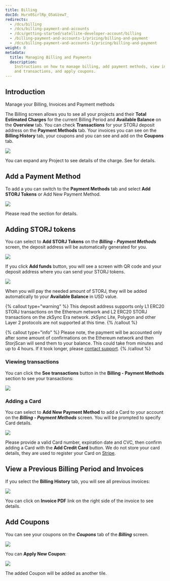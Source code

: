 ```yaml
---
title: Billing
docId: Hurx0SirlRp_O5aUzew7_
redirects:
  - /dcs/billing
  - /dcs/billing-payment-and-accounts
  - /dcs/getting-started/satellite-developer-account/billing
  - /billing-payment-and-accounts-1/pricing/billing-and-payment
  - /dcs/billing-payment-and-accounts-1/pricing/billing-and-payment
weight: 0
metadata:
  title: Managing Billing and Payments
  description:
    Instructions on how to manage billing, add payment methods, view invoices
    and transactions, and apply coupons.
---
```


## Introduction

Manage your Billing, Invoices and Payment methods

The Billing screen allows you to see all your projects and their **Total Estimated Charges** for the current Billing Period and **Available Balance** on the **Overview** tab. You can check **Transactions** for your STORJ deposit address on the **Payment Methods** tab. Your invoices you can see on the **Billing History** tab, your coupons and [](docId:i6OGJ9eZJC7Vw04nKSqcD) you can see and add on the **Coupons** tab.

![](https://link.storjshare.io/raw/jua7rls6hkx5556qfcmhrqed2tfa/docs/images/3YnX9irXmd-LfzDcs71nn_image.png)

You can expand any Project to see details of the charge. See [](docId:59T_2l7c1rvZVhI8p91VX) for details.

## Add a Payment Method

To add a [](docId:7U4_uu6Pzg6u2N6FpV9VE) you can switch to the **Payment Methods** tab and select **Add STORJ Tokens** or Add New Payment Method.

![](https://link.storjshare.io/raw/jua7rls6hkx5556qfcmhrqed2tfa/docs/images/B72QGAlJzf15QL7tVadUp_image.png)

Please read the [](docId:59T_2l7c1rvZVhI8p91VX) section for details.

## Adding STORJ tokens

You can select to **Add STORJ Tokens** on the **_Billing - Payment Methods_** screen, the deposit address will be automatically generated for you.

![](https://link.storjshare.io/raw/jua7rls6hkx5556qfcmhrqed2tfa/docs/images/SXaLqT-6sp7FMoEBG2mz__image.png)

If you click **Add funds** button, you will see a screen with QR code and your deposit address where you can send your STORJ tokens.

![](https://link.storjshare.io/raw/jua7rls6hkx5556qfcmhrqed2tfa/docs/images/-xLps8zNN2VHXNIRTNmHh_image.png)

When you will pay the needed amount of STORJ, they will be added automatically to your **Available Balance** in USD value.

{% callout type="warning"  %}
This deposit address supports only L1 ERC20 STORJ transactions on the Ethereum network and L2 ERC20 STORJ transactions on the zkSync Era network. zkSync Lite, Polygon and other Layer 2 protocols are not supported at this time.
{% /callout %}

{% callout type="info"  %}
Please note, the payment will be accounted only after some amount of confirmations on the Ethereum network and then StorjScan will send them to your balance. This could take from minutes and up to 4 hours. If it took longer, please [contact support](https://supportdcs.storj.io).
{% /callout %}

### Viewing transactions

You can click the **See transactions** button in the **Billing - Payment Methods** section to see your transactions:

![](https://link.storjshare.io/raw/jua7rls6hkx5556qfcmhrqed2tfa/docs/images/g4vqDj2OU3yjOWwdSra96_image.png)

### Adding a Card

You can select to **Add New Payment Method** to add a Card to your account on the **_Billing - Payment Methods_** screen. You will be prompted to specify Card details.

![](https://link.storjshare.io/raw/jua7rls6hkx5556qfcmhrqed2tfa/docs/images/C4o1JavxukxpIrcIEGW-B_image.png)

Please provide a valid Card number, expiration date and CVC, then confirm adding a Card with the **Add Credit Card** button. We do not store your card details, they are used to register your Card on [Stripe](https://stripe.com).

## View a Previous Billing Period and Invoices

If you select the **Billing History** tab, you will see all previous invoices:

![](https://link.storjshare.io/raw/jua7rls6hkx5556qfcmhrqed2tfa/docs/images/1i-OBeqj-5Y48u2ljqStm_image.png)

You can click on **Invoice PDF** link on the right side of the invoice to see details.

## Add Coupons

You can see your coupons on the **_Coupons_** tab of the **_Billing_** screen.

![](https://link.storjshare.io/raw/jua7rls6hkx5556qfcmhrqed2tfa/docs/images/EXnpfXGcvdpypTipra8Ln_image.png)

You can **Apply New Coupon**:

![](https://link.storjshare.io/raw/jua7rls6hkx5556qfcmhrqed2tfa/docs/images/k2OfgUDmOO_kMxWyBrcIE_image.png)

The added Coupon will be added as another tile.
